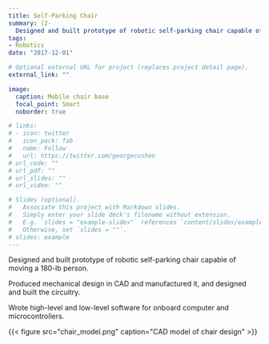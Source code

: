 ```yaml
---
title: Self-Parking Chair
summary: |2-
  Designed and built prototype of robotic self-parking chair capable of moving a 180-lb person. (Image: chair base)
tags:
- Robotics
date: "2017-12-01"

# Optional external URL for project (replaces project detail page).
external_link: ""

image:
  caption: Mobile chair base
  focal_point: Smart
  noborder: true

# links:
# - icon: twitter
#   icon_pack: fab
#   name: Follow
#   url: https://twitter.com/georgecushen
# url_code: ""
# url_pdf: ""
# url_slides: ""
# url_video: ""

# Slides (optional).
#   Associate this project with Markdown slides.
#   Simply enter your slide deck's filename without extension.
#   E.g. `slides = "example-slides"` references `content/slides/example-slides.md`.
#   Otherwise, set `slides = ""`.
# slides: example
---
```

Designed and built prototype of robotic self-parking chair capable of moving a 180-lb person.

Produced mechanical design in CAD and manufactured it, and designed and built the circuitry.

Wrote high-level and low-level software for onboard computer and microcontrollers.

{{< figure src="chair_model.png" caption="CAD model of chair design" >}}
